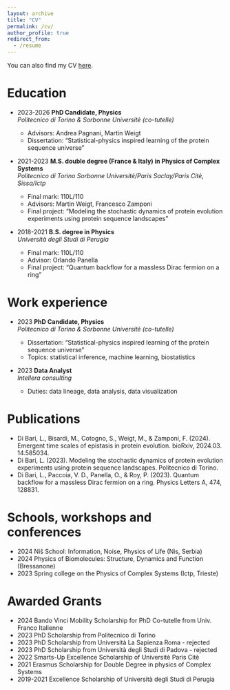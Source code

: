 ```yaml
---
layout: archive
title: "CV"
permalink: /cv/
author_profile: true
redirect_from:
  - /resume
---
```


You can also find my CV [here](http://leonardodibari.github.io/files/academic_cv.pdf).

Education
======
* 2023-2026 **PhD Candidate, Physics** <br>
*Politecnico di Torino & Sorbonne Universitè (co-tutelle)*
  * Advisors: Andrea Pagnani, Martin Weigt
  * Dissertation: “Statistical-physics inspired learning of the protein sequence universe”

* 2021-2023	**M.S. double degree (France & Italy) in Physics of Complex Systems** <br> 
*Politecnico di Torino Sorbonne Universitè/Paris Saclay/Paris Citè, Sissa/Ictp*
  * Final mark: 110L/110
  * Advisors: Martin Weigt, Francesco Zamponi
  * Final project: “Modeling the stochastic dynamics of protein evolution experiments using protein sequence landscapes”

* 2018-2021 **B.S. degree in Physics** <br>
*Università degli Studi di Perugia*
  * Final mark: 110L/110
  * Advisor: Orlando Panella
  * Final project: “Quantum backflow for a massless Dirac fermion on a ring”


Work experience
======
* 2023 **PhD Candidate, Physics** <br> 
*Politecnico di Torino & Sorbonne Universitè (co-tutelle)*
  * Dissertation: “Statistical-physics inspired learning of the protein sequence universe”
  * Topics: statistical inference, machine learning, biostatistics
  
* 2023 **Data Analyst** <br> 
*Intellera consulting*
  * Duties: data lineage, data analysis, data visualization


Publications
======
* Di Bari, L., Bisardi, M., Cotogno, S., Weigt, M., & Zamponi, F. (2024). Emergent time scales of epistasis in protein evolution. bioRxiv, 2024.03. 14.585034.
* Di Bari, L. (2023). Modeling the stochastic dynamics of protein evolution experiments using protein sequence landscapes. Politecnico di Torino.
* Di Bari, L., Paccoia, V. D., Panella, O., & Roy, P. (2023). Quantum backflow for a massless Dirac fermion on a ring. Physics Letters A, 474, 128831.


Schools, workshops and conferences
======
* 2024	Niš School: Information, Noise, Physics of Life     (Nis, Serbia)
* 2024	Physics of Biomolecules: Structure, Dynamics and Function (Bressanone)
* 2023	Spring college on the Physics of Complex Systems (Ictp, Trieste)

  
Awarded Grants
======

* 2024	Bando Vinci Mobility Scholarship for PhD Co-tutelle from Univ. Franco Italienne
* 2023	PhD Scholarship from Politecnico di Torino
* 2023	PhD Scholarship from Università La Sapienza Roma - rejected
* 2023	PhD Scholarship from Università degli Studi di Padova - rejected
* 2022	Smarts-Up Excellence Scholarship of Universitè Paris Citè
* 2021	Erasmus Scholarship for Double Degree in physics of Complex Systems
* 2019-2021	Excellence Scholarship of Università degli Studi di Perugia
